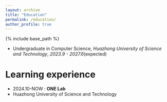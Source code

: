```yaml
---
layout: archive
title: "Education"
permalink: /education/
author_profile: true
---
```


{% include base_path %}



* Undergraduate in Computer Science, *Huazhong University of Science and Technology*, *2023.9 - 2027.6*(expected)


Learning experience
======
* 2024.10-NOW : **ONE Lab**
* Huazhong University of Science and Technology
<!-- * Duties includes: Updates and improvements to template -->
<!-- * Supervisor: The Users -->

<!-- * Fall 2015: Research Assistant
* GitHub University
* Duties included: Merging pull requests
* Supervisor: Professor Hub

* Summer 2015: Research Assistant
* GitHub University
* Duties included: Tagging issues
* Supervisor: Professor Git -->

<!-- Skills
======
* Skill 1
* Skill 2
* Sub-skill 2.1
* Sub-skill 2.2
* Sub-skill 2.3
* Skill 3

Publications
======
<ul>{% for post in site.publications reversed %}
    {% include archive-single-cv.html %}
    {% endfor %}</ul>

Talks
======
<ul>{% for post in site.talks reversed %}
    {% include archive-single-talk-cv.html %}
    {% endfor %}</ul>

Teaching
======
<ul>{% for post in site.teaching reversed %}
    {% include archive-single-cv.html %}
    {% endfor %}</ul>

Service and leadership
======
* Currently signed in to 43 different slack teams -->
